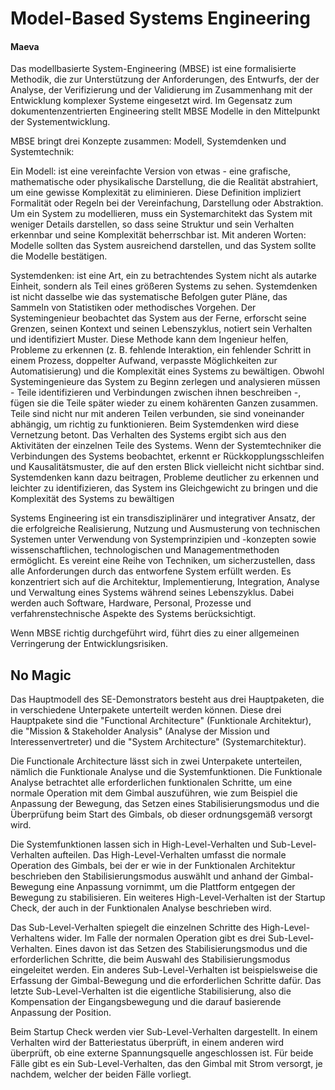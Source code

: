 # Model-Based Systems Engineering

#### Maeva
Das modellbasierte System-Engineering (MBSE) ist eine formalisierte Methodik, die zur Unterstützung der Anforderungen, des Entwurfs, der  der Analyse, der Verifizierung und der Validierung im Zusammenhang mit der Entwicklung komplexer Systeme eingesetzt wird. Im Gegensatz zum dokumentenzentrierten Engineering stellt MBSE Modelle in den Mittelpunkt der Systementwicklung. 

MBSE bringt drei Konzepte zusammen: Modell, Systemdenken und Systemtechnik:

Ein Modell:  ist eine vereinfachte Version von etwas - eine grafische, mathematische oder physikalische Darstellung, die die Realität abstrahiert, um eine gewisse Komplexität zu eliminieren. Diese Definition impliziert Formalität oder Regeln bei der Vereinfachung, Darstellung oder Abstraktion. Um ein System zu modellieren, muss ein Systemarchitekt das System mit weniger Details darstellen, so dass seine Struktur und sein Verhalten erkennbar und seine Komplexität beherrschbar ist. Mit anderen Worten: Modelle sollten das System ausreichend darstellen, und das System sollte die Modelle bestätigen.

Systemdenken:  ist eine Art, ein zu betrachtendes System nicht als autarke Einheit, sondern als Teil eines größeren Systems zu sehen. Systemdenken ist nicht dasselbe wie das systematische Befolgen guter Pläne, das Sammeln von Statistiken oder methodisches Vorgehen. Der Systemingenieur beobachtet das System aus der Ferne, erforscht seine Grenzen, seinen Kontext und seinen Lebenszyklus, notiert sein Verhalten und identifiziert Muster. Diese Methode kann dem Ingenieur helfen, Probleme zu erkennen (z. B. fehlende Interaktion, ein fehlender Schritt in einem Prozess, doppelter Aufwand, verpasste Möglichkeiten zur Automatisierung) und die Komplexität eines Systems zu bewältigen. Obwohl Systemingenieure das System zu Beginn zerlegen und analysieren müssen - Teile identifizieren und Verbindungen zwischen ihnen beschreiben -, fügen sie die Teile später wieder zu einem kohärenten Ganzen zusammen. Teile sind nicht nur mit anderen Teilen verbunden, sie sind voneinander abhängig, um richtig zu funktionieren. Beim Systemdenken wird diese Vernetzung betont. Das Verhalten des Systems ergibt sich aus den Aktivitäten der einzelnen Teile des Systems. Wenn der Systemtechniker die Verbindungen des Systems beobachtet, erkennt er Rückkopplungsschleifen und Kausalitätsmuster, die auf den ersten Blick vielleicht nicht sichtbar sind. Systemdenken kann dazu beitragen, Probleme deutlicher zu erkennen und leichter zu identifizieren, das System ins Gleichgewicht zu bringen und die Komplexität des Systems zu bewältigen

Systems Engineering ist ein transdisziplinärer und integrativer Ansatz, der die erfolgreiche Realisierung, Nutzung und Ausmusterung von technischen Systemen unter Verwendung von Systemprinzipien und -konzepten sowie wissenschaftlichen, technologischen und Managementmethoden ermöglicht. Es vereint eine Reihe von Techniken, um sicherzustellen, dass alle Anforderungen durch das entworfene System erfüllt werden. Es konzentriert sich auf die Architektur, Implementierung, Integration, Analyse und Verwaltung eines Systems während seines Lebenszyklus. Dabei werden auch Software, Hardware, Personal, Prozesse und verfahrenstechnische Aspekte des Systems berücksichtigt.

Wenn MBSE richtig durchgeführt wird, führt dies zu einer allgemeinen Verringerung der Entwicklungsrisiken.


## No Magic

Das Hauptmodell des SE-Demonstrators besteht aus drei Hauptpaketen, die in verschiedene Unterpakete unterteilt werden können. Diese drei Hauptpakete sind die "Functional Architecture" (Funktionale Architektur), die "Mission & Stakeholder Analysis" (Analyse der Mission und Interessenvertreter) und die "System Architecture" (Systemarchitektur).

Die Functionale Architecture lässt sich in zwei Unterpakete unterteilen, nämlich die Funktionale Analyse und die Systemfunktionen. Die Funktionale Analyse betrachtet alle erforderlichen funktionalen Schritte, um eine normale Operation mit dem Gimbal auszuführen, wie zum Beispiel die Anpassung der Bewegung, das Setzen eines Stabilisierungsmodus und die Überprüfung beim Start des Gimbals, ob dieser ordnungsgemäß versorgt wird.

Die Systemfunktionen lassen sich in High-Level-Verhalten und Sub-Level-Verhalten aufteilen. Das High-Level-Verhalten umfasst die normale Operation des Gimbals, bei der er wie in der Funktionalen Architektur beschrieben den Stabilisierungsmodus auswählt und anhand der Gimbal-Bewegung eine Anpassung vornimmt, um die Plattform entgegen der Bewegung zu stabilisieren. Ein weiteres High-Level-Verhalten ist der Startup Check, der auch in der Funktionalen Analyse beschrieben wird.

Das Sub-Level-Verhalten spiegelt die einzelnen Schritte des High-Level-Verhaltens wider. Im Falle der normalen Operation gibt es drei Sub-Level-Verhalten. Eines davon ist das Setzen des Stabilisierungsmodus und die erforderlichen Schritte, die beim Auswahl des Stabilisierungsmodus eingeleitet werden. Ein anderes Sub-Level-Verhalten ist beispielsweise die Erfassung der Gimbal-Bewegung und die erforderlichen Schritte dafür. Das letzte Sub-Level-Verhalten ist die eigentliche Stabilisierung, also die Kompensation der Eingangsbewegung und die darauf basierende Anpassung der Position.

Beim Startup Check werden vier Sub-Level-Verhalten dargestellt. In einem Verhalten wird der Batteriestatus überprüft, in einem anderen wird überprüft, ob eine externe Spannungsquelle angeschlossen ist. Für beide Fälle gibt es ein Sub-Level-Verhalten, das den Gimbal mit Strom versorgt, je nachdem, welcher der beiden Fälle vorliegt.




